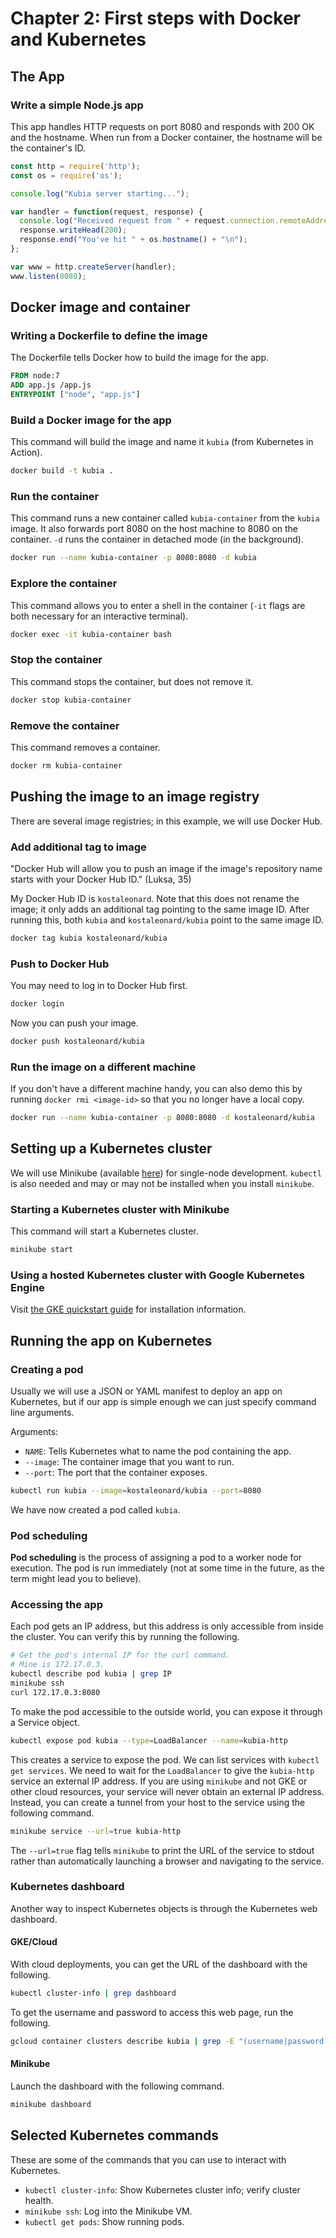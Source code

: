 # Chapter 2: First steps with Docker and Kubernetes

## The App

### Write a simple Node.js app

This app handles HTTP requests on port 8080 and responds with 200 OK and the hostname. When run from a Docker container, the hostname will be the container's ID.

```js
const http = require('http');
const os = require('os');

console.log("Kubia server starting...");

var handler = function(request, response) {
  console.log("Received request from " + request.connection.remoteAddress);
  response.writeHead(200);
  response.end("You've hit " + os.hostname() + "\n");
};

var www = http.createServer(handler);
www.listen(8080);
```

## Docker image and container

### Writing a Dockerfile to define the image

The Dockerfile tells Docker how to build the image for the app.

```Dockerfile
FROM node:7
ADD app.js /app.js
ENTRYPOINT ["node", "app.js"]
```

### Build a Docker image for the app

This command will build the image and name it `kubia` (from Kubernetes in Action).

```bash
docker build -t kubia .
```

### Run the container

This command runs a new container called `kubia-container` from the `kubia` image. It also forwards port 8080 on the host machine to 8080 on the container. `-d` runs the container in detached mode (in the background).

```bash
docker run --name kubia-container -p 8080:8080 -d kubia
```

### Explore the container

This command allows you to enter a shell in the container (`-it` flags are both necessary for an interactive terminal).

```bash
docker exec -it kubia-container bash
```

### Stop the container

This command stops the container, but does not remove it.

```bash
docker stop kubia-container
```

### Remove the container

This command removes a container.

```bash
docker rm kubia-container
```

## Pushing the image to an image registry

There are several image registries; in this example, we will use Docker Hub.

### Add additional tag to image

"Docker Hub will allow you to push an image if the image's repository name starts with your Docker Hub ID." (Luksa, 35)

My Docker Hub ID is `kostaleonard`. Note that this does not rename the image; it only adds an additional tag pointing to the same image ID. After running this, both `kubia` and `kostaleonard/kubia` point to the same image ID.

```bash
docker tag kubia kostaleonard/kubia
```

### Push to Docker Hub

You may need to log in to Docker Hub first.

```bash
docker login
```

Now you can push your image.

```bash
docker push kostaleonard/kubia
```

### Run the image on a different machine

If you don't have a different machine handy, you can also demo this by running `docker rmi <image-id>` so that you no longer have a local copy.

```bash
docker run --name kubia-container -p 8080:8080 -d kostaleonard/kubia
```

## Setting up a Kubernetes cluster

We will use Minikube (available [here](https://minikube.sigs.k8s.io/docs/start/)) for single-node development. `kubectl` is also needed and may or may not be installed when you install `minikube`.

### Starting a Kubernetes cluster with Minikube

This command will start a Kubernetes cluster.

```bash
minikube start
```

### Using a hosted Kubernetes cluster with Google Kubernetes Engine

Visit [the GKE quickstart guide](https://cloud.google.com/kubernetes-engine/docs/quickstart) for installation information.

## Running the app on Kubernetes

### Creating a pod

Usually we will use a JSON or YAML manifest to deploy an app on Kubernetes, but if our app is simple enough we can just specify command line arguments.

Arguments:

* `NAME`: Tells Kubernetes what to name the pod containing the app.
* `--image`: The container image that you want to run.
* `--port`: The port that the container exposes.

```bash
kubectl run kubia --image=kostaleonard/kubia --port=8080
```

We have now created a pod called `kubia`.

### Pod scheduling

**Pod scheduling** is the process of assigning a pod to a worker node for execution. The pod is run immediately (not at some time in the future, as the term might lead you to believe).

### Accessing the app

Each pod gets an IP address, but this address is only accessible from inside the cluster. You can verify this by running the following.

```bash
# Get the pod's internal IP for the curl command.
# Mine is 172.17.0.3.
kubectl describe pod kubia | grep IP
minikube ssh
curl 172.17.0.3:8080
```

To make the pod accessible to the outside world, you can expose it through a Service object.

```bash
kubectl expose pod kubia --type=LoadBalancer --name=kubia-http
```

This creates a service to expose the pod. We can list services with `kubectl get services`. We need to wait for the `LoadBalancer` to give the `kubia-http` service an external IP address. If you are using `minikube` and not GKE or other cloud resources, your service will never obtain an external IP address. Instead, you can create a tunnel from your host to the service using the following command.

```bash
minikube service --url=true kubia-http
```

The `--url=true` flag tells `minikube` to print the URL of the service to stdout rather than automatically launching a browser and navigating to the service.

### Kubernetes dashboard

Another way to inspect Kubernetes objects is through the Kubernetes web dashboard.

#### GKE/Cloud

With cloud deployments, you can get the URL of the dashboard with the following.

```bash
kubectl cluster-info | grep dashboard
```

To get the username and password to access this web page, run the following.

```bash
gcloud container clusters describe kubia | grep -E "(username|password):"
```

#### Minikube

Launch the dashboard with the following command.

```bash
minikube dashboard
```

## Selected Kubernetes commands

These are some of the commands that you can use to interact with Kubernetes.

* `kubectl cluster-info`: Show Kubernetes cluster info; verify cluster health.
* `minikube ssh`: Log into the Minikube VM.
* `kubectl get pods`: Show running pods.
